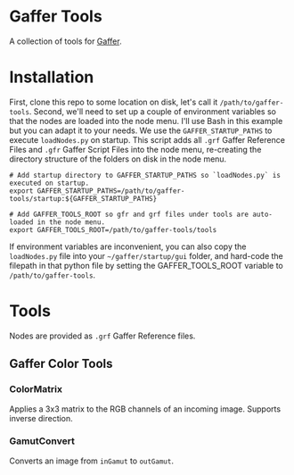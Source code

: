 # Gaffer Tools
A collection of tools for [Gaffer](https://www.gafferhq.org).

# Installation
First, clone this repo to some location on disk, let's call it `/path/to/gaffer-tools`.
Second, we'll need to set up a couple of environment variables so that the nodes are loaded
into the node menu. I'll use Bash in this example but you can adapt it to your needs. We use
the `GAFFER_STARTUP_PATHS` to execute `loadNodes.py` on startup. This script adds all `.grf` 
Gaffer Reference Files and `.gfr` Gaffer Script Files into the node menu, re-creating the 
directory structure of the folders on disk in the node menu.

```
# Add startup directory to GAFFER_STARTUP_PATHS so `loadNodes.py` is executed on startup.
export GAFFER_STARTUP_PATHS=/path/to/gaffer-tools/startup:${GAFFER_STARTUP_PATHS}

# Add GAFFER_TOOLS_ROOT so gfr and grf files under tools are auto-loaded in the node menu.
export GAFFER_TOOLS_ROOT=/path/to/gaffer-tools/tools
```

If environment variables are inconvenient, you can also copy the `loadNodes.py` file into your
`~/gaffer/startup/gui` folder, and hard-code the filepath in that python file by setting the
GAFFER_TOOLS_ROOT variable to `/path/to/gaffer-tools`.

# Tools
Nodes are provided as `.grf` Gaffer Reference files.
## Gaffer Color Tools
### ColorMatrix
Applies a 3x3 matrix to the RGB channels of an incoming image. Supports inverse direction.

### GamutConvert
Converts an image from `inGamut` to `outGamut`.
